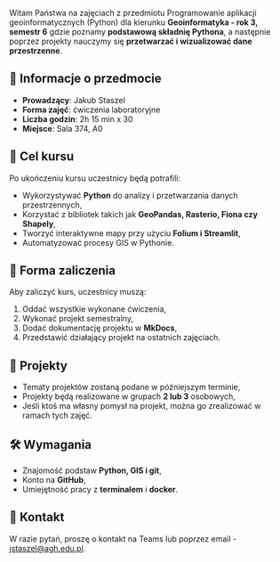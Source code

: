 Witam Państwa na zajęciach z przedmiotu Programowanie aplikacji geoinformatycznych (Python) dla kierunku **Geoinformatyka - rok 3, semestr 6** gdzie poznamy **podstawową składnię Pythona**, a następnie poprzez projekty nauczymy się **przetwarzać i wizualizować dane przestrzenne**.

## 📌 Informacje o przedmocie

- **Prowadzący**: Jakub Staszel
- **Forma zajęć**: ćwiczenia laboratoryjne
- **Liczba godzin**: 2h 15 min x 30
- **Miejsce**: Sala 374, A0

## 🎯 Cel kursu

Po ukończeniu kursu uczestnicy będą potrafili:

- Wykorzystywać **Python** do analizy i przetwarzania danych przestrzennych,
- Korzystać z bibliotek takich jak **GeoPandas, Rasterio, Fiona czy Shapely**,
- Tworzyć interaktywne mapy przy użyciu **Folium i Streamlit**,
- Automatyzować procesy GIS w Pythonie.

## 📝 Forma zaliczenia

Aby zaliczyć kurs, uczestnicy muszą:

1. Oddać wszystkie wykonane ćwiczenia,
2. Wykonać projekt semestralny,
3. Dodać dokumentację projektu w **MkDocs**,
4. Przedstawić działający projekt na ostatnich zajęciach.

## 🚀 Projekty

- Tematy projektów zostaną podane w późniejszym terminie,
- Projekty będą realizowane w grupach **2 lub 3** osobowych,
- Jeśli ktoś ma własny pomysł na projekt, można go zrealizować w ramach tych zajęć.

## 🛠️ Wymagania

- Znajomość podstaw **Python, GIS i git**,
- Konto na **GitHub**,
- Umiejętność pracy z **terminalem** i **docker**.

## 📢 Kontakt
W razie pytań, proszę o kontakt na Teams lub poprzez email - jstaszel@agh.edu.pl.

